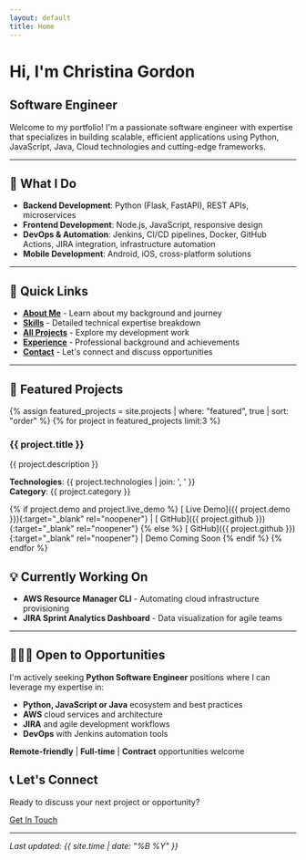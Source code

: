 ```yaml
---
layout: default
title: Home
---
```


# Hi, I'm Christina Gordon

## Software Engineer

Welcome to my portfolio! I'm a passionate software engineer with expertise that specializes in building scalable, efficient applications using Python, JavaScript, Java, Cloud technologies and cutting-edge frameworks.

---

## 🚀 What I Do

- **Backend Development**: Python (Flask, FastAPI), REST APIs, microservices
- **Frontend Development**: Node.js,  JavaScript, responsive design
- **DevOps & Automation**: Jenkins, CI/CD pipelines, Docker, GitHub Actions, JIRA integration, infrastructure automation
- **Mobile Development**: Android, iOS, cross-platform solutions

---

## 🎯 Quick Links

- **[About Me](about.md)** - Learn about my background and journey
- **[Skills](skills.md)** - Detailed technical expertise breakdown  
- **[All Projects](projects.md)** - Explore my development work
- **[Experience](experience.md)** - Professional background and achievements
- **[Contact](contact.md)** - Let's connect and discuss opportunities

---

## 🌟 Featured Projects

{% assign featured_projects = site.projects | where: "featured", true | sort: "order" %}
{% for project in featured_projects limit:3 %}

### {{ project.title }}
{{ project.description }}

**Technologies**: {{ project.technologies | join: ', ' }}  
**Category**: {{ project.category }}

{% if project.demo and project.live_demo %}
[ Live Demo]({{ project.demo }}){:target="_blank" rel="noopener"} | [ GitHub]({{ project.github }}){:target="_blank" rel="noopener"}
{% else %}
[ GitHub]({{ project.github }}){:target="_blank" rel="noopener"} | Demo Coming Soon
{% endif %}
{% endfor %}

## 💡 Currently Working On

- **AWS Resource Manager CLI** - Automating cloud infrastructure provisioning
- **JIRA Sprint Analytics Dashboard** - Data visualization for agile teams  

---

## 👩🏽‍💻 Open to Opportunities

I'm actively seeking **Python Software Engineer** positions where I can leverage my expertise in:

- **Python, JavaScript or Java** ecosystem and best practices
- **AWS** cloud services and architecture
- **JIRA** and agile development workflows
- **DevOps** with Jenkins automation tools

**Remote-friendly** | **Full-time** | **Contract** opportunities welcome

## 📞 Let's Connect

Ready to discuss your next project or opportunity? 

<a href="contact.html" class="btn btn-primary btn-large">Get In Touch</a>

---

*Last updated: {{ site.time | date: "%B %Y" }}*
